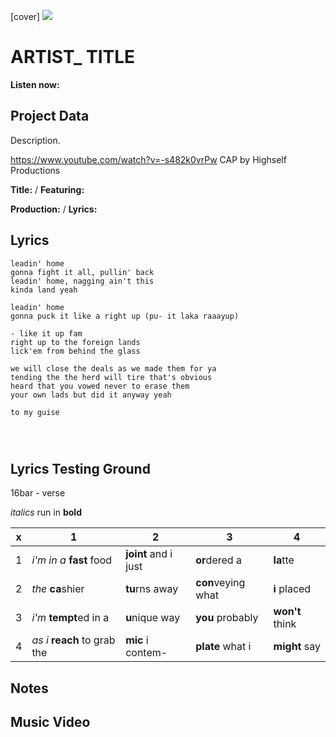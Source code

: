 [cover] ![](57175019_319474918741616_8502199518755923887_n.jpg)

# ARTIST_ TITLE

**Listen now:** 

## Project Data

Description.

https://www.youtube.com/watch?v=-s482k0vrPw CAP by Highself Productions


**Title:**  / **Featuring:** 

**Production:**  / **Lyrics:** 

## Lyrics

```
leadin' home
gonna fight it all, pullin' back
leadin' home, nagging ain't this
kinda land yeah

leadin' home
gonna puck it like a right up (pu- it laka raaayup)

- like it up fam
right up to the foreign lands 
lick'em from behind the glass 

we will close the deals as we made them for ya
tending the the herd will tire that's obvious
heard that you vowed never to erase them
your own lads but did it anyway yeah

to my guise




```

## Lyrics Testing Ground

16bar - verse

*italics* run in
**bold**

| x | 1 | 2 | 3 | 4 |
|---|---|---|---|---|
| 1 | *i'm in a* **fast** food | **joint** and i just  | **or**dered a  | **la**tte  |
| 2 | *the* **ca**shier | **tu**rns away  |  **con**veying what |  **i** placed |
| 3 | *i'm* **tempt**ed in a | **u**nique way  |  **you** probably |  **won't** think |
| 4 | *as i* **reach** to grab the |  **mic** i contem-  | **plate** what i | **might** say |

## Notes

## Music Video
